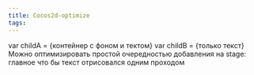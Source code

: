 ```yaml
---
title: Cocos2d-optimize
tags:
---
```



var childA = {контейнер с фоном и тектом}
var childB = {только текст}
Можно оптимизировать простой очередностью добавления на stage: главное что бы текст отрисовался одним проходом